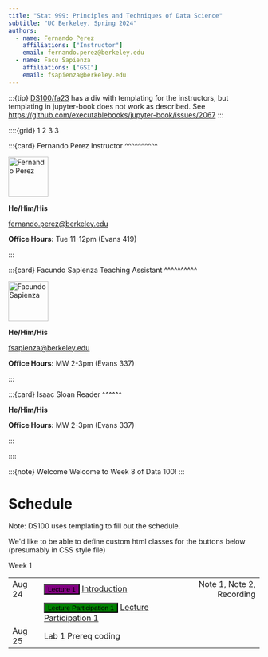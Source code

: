 ```yaml
---
title: "Stat 999: Principles and Techniques of Data Science"
subtitle: "UC Berkeley, Spring 2024"
authors:
  - name: Fernando Perez
    affiliations: ["Instructor"]
    email: fernando.perez@berkeley.edu
  - name: Facu Sapienza
    affiliations: ["GSI"]
    email: fsapienza@berkeley.edu
---
```


:::{tip}
[DS100/fa23](https://github.com/DS-100/fa23) has a div with templating for the instructors, but templating in jupyter-book does not work as described.  See https://github.com/executablebooks/jupyter-book/issues/2067
:::

<!--div class="staffer">
  <img class="staffer-image" src="{{ staff_photo }}" height=80 width=80 alt="{{ staff_name }}">
  <div>
    <h3 class="staffer-name">
      <a href="{{ staff_website }}" target="_blank">{{ staff_name }}</a>
      <p class="staffer-pronouns"><b>{{ staff_pronouns }}</b></p>
    </h3>
    <p><a href="mailto:{{ staff_email }}">{{ staff_email }}</a></p>
    <p><b>Office Hours:</b> {{ staff_oh }}</p>
  </div>
</div-->

::::{grid} 1 2 3 3

:::{card} Fernando Perez
Instructor
^^^^^^^^^^
<div class="staffer">
  <img class="staffer-image" src="http://ds100.org/fa23/resources/assets/staff_pics/Fernando_Perez.jpeg" height=80 width=80 alt="Fernando Perez">
  <div>
      <p class="staffer-pronouns"><b>He/Him/His</b></p>
      <p><a href="mailto:fernando.perez@berkeley.edu">fernando.perez@berkeley.edu</a></p>
      <p><b>Office Hours:</b> Tue 11-12pm (Evans 419)</p>
  </div>
</div>
:::

:::{card} Facundo Sapienza
Teaching Assistant
^^^^^^^^^^
<div class="staffer">
  <img class="staffer-image" src="https://statistics.berkeley.edu/sites/default/files/styles/crop_person/public/students/img_2294-2.jpg?h=5bf2726a&itok=z3WesdNx" height=80 width=80 alt="Facundo Sapienza">
  <div>
      <p class="staffer-pronouns"><b>He/Him/His</b></p>
      <p><a href="mailto:fsapienza@berkeley.edu">fsapienza@berkeley.edu</a></p>
      <p><b>Office Hours:</b> MW 2-3pm (Evans 337)</p>
  </div>
</div>
:::

:::{card} Isaac Sloan
Reader
^^^^^^
<div class="staffer">
  <div>
      <p class="staffer-pronouns"><b>He/Him/His</b></p>
      <p><b>Office Hours:</b> MW 2-3pm (Evans 337)</p>
  </div>
</div>
:::

::::


:::{note} Welcome
Welcome to Week 8 of Data 100!
:::


# Schedule

Note: DS100 uses templating to fill out the schedule.

We'd like to be able to define custom html classes for the buttons below (presumably in CSS style file)

Week 1

|         |      |      |
| :------ | ---- | ---: |
| Aug 24  | <button type="button" class="btn btn-secondary btn-small" style="background-color:purple">Lecture 1</button> [Introduction](link)    | Note 1, Note 2, Recording    |
|         | <button type="button" class="btn btn-secondary btn-small" style="background-color:green">Lecture Participation 1</button> [Lecture Participation 1](link2) | |
| Aug 25  | Lab 1 Prereq coding |     |
